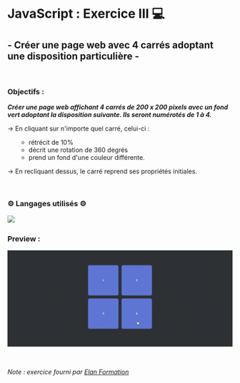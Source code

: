 # JavaScript : Exercice III 💻 #
## - Créer une page web avec 4 carrés adoptant une disposition particulière - ##

<br>

### Objectifs : ###
***Créer une page web affichant 4 carrés de 200 x 200 pixels avec un fond vert adoptant la disposition suivante. Ils seront numérotés de 1 à 4.***

→ En cliquant sur n'importe quel carré, celui-ci : 
      <ul><ul>
        <li>rétrécit de 10%</li>
        <li>décrit une rotation de 360 degrés</li>
        <li>prend un fond d'une couleur différente.</li>
      </ul></ul>
→ En recliquant dessus, le carré reprend ses propriétés initiales.

<br>

### ⚙️ Langages utilisés ⚙️ ###

<img src="https://skillicons.dev/icons?i=html,css,js,github"/>

<br>

### Preview : ###
<img src="Preview.gif"></img>

<br>

*Note : exercice fourni par <a href="https://elan-formation.fr/accueil">Elan Formation</a>*